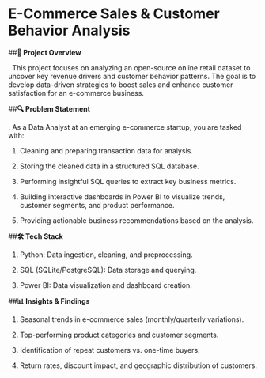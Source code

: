 # E-Commerce Sales & Customer Behavior Analysis

##**📌 Project Overview**

. This project focuses on analyzing an open-source online retail dataset to uncover key revenue drivers and customer behavior patterns. The goal is to develop data-driven strategies to boost sales and enhance customer satisfaction for an e-commerce business.

##**🔍 Problem Statement**

   . As a Data Analyst at an emerging e-commerce startup, you are tasked with:

1. Cleaning and preparing transaction data for analysis.
   
2. Storing the cleaned data in a structured SQL database.
   
3. Performing insightful SQL queries to extract key business metrics.
   
4. Building interactive dashboards in Power BI to visualize trends, customer segments, and product performance.
   
5. Providing actionable business recommendations based on the analysis.


##**🛠️ Tech Stack**

1. Python: Data ingestion, cleaning, and preprocessing.
   
2. SQL (SQLite/PostgreSQL): Data storage and querying.
   
3. Power BI: Data visualization and dashboard creation.


##**📊 Insights & Findings**

1. Seasonal trends in e-commerce sales (monthly/quarterly variations).
   
2. Top-performing product categories and customer segments.

3. Identification of repeat customers vs. one-time buyers.
   
4. Return rates, discount impact, and geographic distribution of customers.


